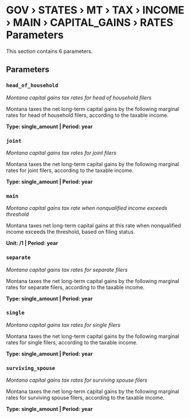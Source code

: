 # GOV › STATES › MT › TAX › INCOME › MAIN › CAPITAL_GAINS › RATES Parameters

This section contains 6 parameters.

## Parameters

### `head_of_household`
*Montana capital gains tax rates for head of household filers*

Montana taxes the net long-term capital gains by the following marginal rates for head of household filers, according to the taxable income.

**Type: single_amount | Period: year**


### `joint`
*Montana capital gains tax rates for joint filers*

Montana taxes the net long-term capital gains by the following marginal rates for joint filers, according to the taxable income.

**Type: single_amount | Period: year**


### `main`
*Montana capital gains tax rate when nonqualified income exceeds threshold*

Montana taxes net long-term capital gains at this rate when nonqualified income exceeds the threshold, based on filing status.

**Unit: /1 | Period: year**


### `separate`
*Montana capital gains tax rates for separate filers*

Montana taxes the net long-term capital gains by the following marginal rates for separate filers, according to the taxable income.

**Type: single_amount | Period: year**


### `single`
*Montana capital gains tax rates for single filers*

Montana taxes the net long-term capital gains by the following marginal rates for single filers, according to the taxable income.

**Type: single_amount | Period: year**


### `surviving_spouse`
*Montana capital gains tax rates for surviving spouse filers*

Montana taxes the net long-term capital gains by the following marginal rates for surviving spouse filers, according to the taxable income.

**Type: single_amount | Period: year**


